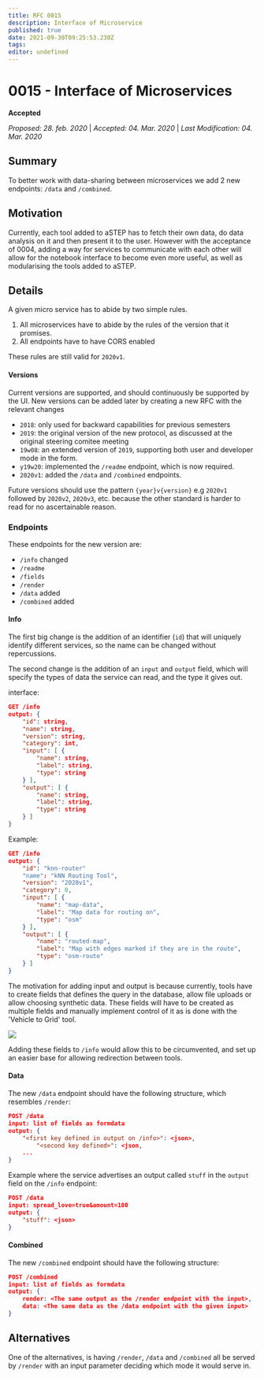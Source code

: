 ```yaml
---
title: RFC 0015
description: Interface of Microservice
published: true
date: 2021-09-30T09:25:53.230Z
tags: 
editor: undefined
---
```


# 0015 - Interface of Microservices
**Accepted** 

*Proposed: 28. feb. 2020* | *Accepted: 04. Mar. 2020* | *Last Modification: 04. Mar. 2020*

## Summary
To better work with data-sharing between microservices we add 2 new endpoints: `/data` and `/combined`.

## Motivation
Currently, each tool added to aSTEP has to fetch their own data, do data analysis on it and then present it to the user. However with the acceptance of 0004, adding a way for services to communicate with each other will allow for the notebook interface to become even more useful, as well as modularising the tools added to aSTEP.

## Details
A given micro service has to abide by two simple rules.

1. All microservices have to abide by the rules of the version that it promises.
2. All endpoints have to have CORS enabled

These rules are still valid for `2020v1`.

#### Versions
Current versions are supported, and should continuously be supported by the UI. New versions can be added later by creating a new RFC with the relevant changes

- `2018`: only used for backward capabilities for previous semesters
- `2019`: the original version of the new protocol, as discussed at the original steering comitee meeting
- `19w08`: an extended version of `2019`, supporting both user and developer mode in the form.
- `y19w20`: implemented the `/readme` endpoint, which is now required.
- `2020v1`: added the `/data` and `/combined` endpoints.

Future versions should use the pattern `{year}v{version}` e.g `2020v1` followed by `2020v2`, `2020v3`, etc. because the other standard is harder to read for no ascertainable reason. 

### Endpoints
These endpoints for the new version are:

 - `/info` changed
 - `/readme`
 - `/fields`
 - `/render`
 - `/data` added
 - `/combined` added

#### Info
The first big change is the addition of an identifier (`id`) that will uniquely identify different services, so the name can be changed without repercussions.

The second change is the addition of an `input` and `output` field, which will specify the types of data the service can read, and the type it gives out.

interface:
```json
GET /info
output: {
    "id": string,
    "name": string,
    "version": string,
    "category": int,
    "input": [ {
        "name": string,
        "label": string,
        "type": string
    } ],
    "output": [ {
        "name": string,
        "label": string,
        "type": string
    } ]
}
```

Example:
```json
GET /info
output: {
    "id": "knn-router"
    "name": "kNN Routing Tool",
    "version": "2020v1",
    "category": 0,
    "input": [ {
        "name": "map-data",
        "label": "Map data for routing on",
        "type": "osm"
    } ],
    "output": [ {
        "name": "routed-map",
        "label": "Map with edges marked if they are in the route",
        "type": "osm-route"
	} ]
}
```


The motivation for adding input and output is because currently, tools have to create fields that defines the query in the database, allow file uploads or allow choosing synthetic data. These fields will have to be created as multiple fields and manually implement control of it as is done with the 'Vehicle to Grid' tool.

![](images/0015/data-field.png)

Adding these fields to `/info` would allow this to be circumvented, and set up an easier base for allowing redirection between tools.

#### Data
The new `/data` endpoint should have the following structure, which resembles `/render`:
```json
POST /data
input: list of fields as formdata
output: {
    "<first key defined in output on /info>": <json>,
		"<second key defined>": <json,
    ...
}
```

Example where the service advertises an output called `stuff` in the `output` field on the `/info` endpoint:
```json
POST /data
input: spread_love=true&amount=100
output: {
    "stuff": <json>
} 
```

#### Combined
The new `/combined` endpoint should have the following structure:
```json
POST /combined
input: list of fields as formdata
output: {
    render: <The same output as the /render endpoint with the input>,
    data: <The same data as the /data endpoint with the given input>
}
```

## Alternatives
One of the alternatives, is having `/render`, `/data` and `/combined` all be served by `/render` with an input parameter deciding which mode it would serve in.